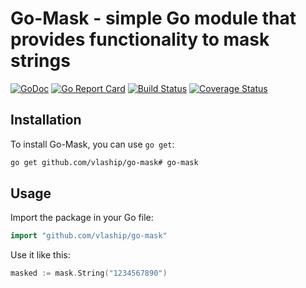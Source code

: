 # Go-Mask - simple Go module that provides functionality to mask strings

[![GoDoc](https://godoc.org/github.com/vlaship/go-mask?status.svg)](https://godoc.org/github.com/vlaship/go-mask)
[![Go Report Card](https://goreportcard.com/badge/github.com/vlaship/go-mask)](https://goreportcard.com/report/github.com/vlaship/go-mask)
[![Build Status](https://github.com/vlaship/go-mask/workflows/build/badge.svg)](https://github.com/vlaship/go-mask/actions)
[![Coverage Status](https://coveralls.io/repos/github/vlaship/go-mask/badge.svg?branch=main)](https://coveralls.io/github/vlaship/go-mask?branch=main)

## Installation

To install Go-Mask, you can use `go get`:

```bash
go get github.com/vlaship/go-mask# go-mask
```

## Usage

Import the package in your Go file:

```go
import "github.com/vlaship/go-mask"
```

Use it like this:

```go
masked := mask.String("1234567890")
```

